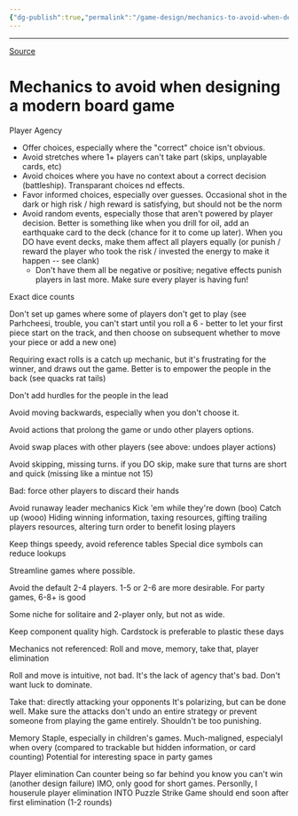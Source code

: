 ```yaml
---
{"dg-publish":true,"permalink":"/game-design/mechanics-to-avoid-when-designing-a-modern-board-game/","tags":["board-game","design","games"],"noteIcon":3}
---
```



---

[Source](https://www.youtube.com/watch?v=8GZLqnOr6zM)

# Mechanics to avoid when designing a modern board game


Player Agency 
- Offer choices, especially where the "correct" choice isn't obvious.
- Avoid stretches where 1+ players can't take part (skips, unplayable cards, etc)
- Avoid choices where you have no context about a correct decision (battleship). Transparant choices nd effects.
- Favor informed choices, especially over guesses. Occasional shot in the dark or high risk / high reward is satisfying, but should not be the norm
- Avoid random events, especially those that aren't powered by player decision. Better is something like when you drill for oil, add an earthquake card to the deck (chance for it to come up later). When you DO have event decks, make them affect all players equally (or punish / reward the player who took the risk / invested the energy to make it happen -- see clank)
	- Don't have them all be negative or positive; negative effects punish players in last more. Make sure every player is having fun!


Exact dice counts

Don't set up games where some of players don't get to play (see Parhcheesi, trouble, you can't start until you roll a 6 - better to let your first piece start on the track, and then choose on subsequent whether to move your piece or add a new one)


Requiring exact rolls is a catch up mechanic, but it's frustrating for the winner, and draws out the game. Better is to empower the people in the back (see quacks rat tails)

Don't add hurdles for the people in the lead

Avoid moving backwards, especially when you don't choose it.


Avoid actions that prolong the game or undo other players options. 


Avoid swap places with other players (see above: undoes player actions)

Avoid skipping, missing turns. 
  if you DO skip, make sure that turns are short and quick (missing like a mintue not 15)

Bad: force other players to discard their hands

Avoid runaway leader mechanics
  Kick 'em while they're down (boo)
  Catch up (wooo)
    Hiding winning information, taxing resources, gifting trailing players resources, altering turn order to benefit losing players
    
    

Keep things speedy, avoid reference tables
    Special dice symbols can reduce lookups
    
Streamline games where possible.


Avoid the default 2-4 players. 1-5 or 2-6 are more desirable. For party games, 6-8+ is good

Some niche for solitaire and 2-player only, but not as wide.

Keep component quality high.
  Cardstock is preferable to plastic these days
  
 
Mechanics not referenced:
Roll and move, memory, take that, player elimination

Roll and move is intuitive, not bad. It's the lack of agency that's bad. Don't want luck to dominate.

Take that: directly attacking your opponents
It's polarizing, but can be done well. Make sure the attacks don't undo an entire strategy or prevent someone from playing the game entirely. Shouldn't be too punishing.

Memory
Staple, especially in children's games.
Much-maligned, especialyl when overy (compared to trackable but hidden information, or card counting)
Potential for interesting space in party games

Player elimination
Can counter being so far behind you know you can't win (another design failure)
IMO, only good for short games.
Personlly, I houserule player elimination INTO Puzzle Strike
Game should end soon after first elimination (1-2 rounds)



